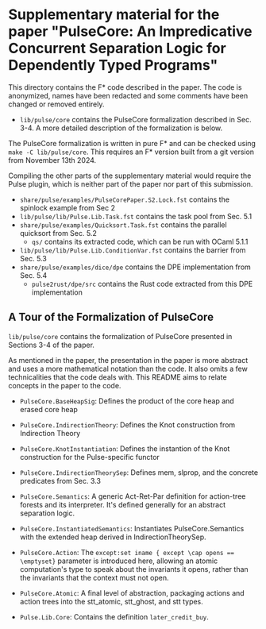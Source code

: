# Supplementary material for the paper "PulseCore: An Impredicative Concurrent Separation Logic for Dependently Typed Programs"

This directory contains the F* code described in the paper.
The code is anonymized, names have been redacted and some comments have been changed or removed entirely.

  - `lib/pulse/core` contains the PulseCore formalization described in Sec. 3-4.
     A more detailed description of the formalization is below.

The PulseCore formalization is written in pure F* and can be checked using `make -C lib/pulse/core`.
This requires an F* version built from a git version from November 13th 2024.

Compiling the other parts of the supplementary material would require the Pulse plugin,
which is neither part of the paper nor part of this submission.

  - `share/pulse/examples/PulseCorePaper.S2.Lock.fst` contains the spinlock example from Sec 2
  - `lib/pulse/lib/Pulse.Lib.Task.fst` contains the task pool from Sec. 5.1
  - `share/pulse/examples/Quicksort.Task.fst` contains the parallel quicksort from Sec. 5.2
    - `qs/` contains its extracted code, which can be run with OCaml 5.1.1
  - `lib/pulse/lib/Pulse.Lib.ConditionVar.fst` contains the barrier from Sec. 5.3
  - `share/pulse/examples/dice/dpe` contains the DPE implementation from Sec. 5.4
    - `pulse2rust/dpe/src` contains the Rust code extracted from this DPE implementation

## A Tour of the Formalization of PulseCore

`lib/pulse/core` contains the formalization of PulseCore presented in Sections 3-4 of
the paper.

As mentioned in the paper, the presentation in the paper is more abstract and
uses a more mathematical notation than the code. It also omits a few
technicalities that the code deals with. This README aims to relate concepts in
the paper to the code.

* `PulseCore.BaseHeapSig`: Defines the product of the core heap and erased core heap

* `PulseCore.IndirectionTheory`: Defines the Knot construction from Indirection Theory

* `PulseCore.KnotInstantiation`: Defines the instantion of the Knot construction for the Pulse-specific functor

* `PulseCore.IndirectionTheorySep`: Defines mem, slprop, and the concrete predicates from Sec. 3.3

* `PulseCore.Semantics`: A generic Act-Ret-Par definition for action-tree forests
  and its interpreter. It's defined generally for an abstract separation logic.

* `PulseCore.InstantiatedSemantics`: Instantiates PulseCore.Semantics with the
  extended heap derived in IndirectionTheorySep.

* `PulseCore.Action`: The `except:set iname { except \cap opens == \emptyset}`
  parameter is introduced here, allowing an atomic computation's type to speak
  about the invariants it opens, rather than the invariants that the context
  must not open.

* `PulseCore.Atomic`: A final level of abstraction, packaging actions and action
  trees into the stt_atomic, stt_ghost, and stt types.

* `Pulse.Lib.Core`: Contains the definition `later_credit_buy`.
